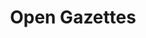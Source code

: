 ---
layout: tool
name: opengazettes
title: Open Gazettes
external-url: http://opengazettes.org.za/
image: opengazettes.png
logo: 
oneliner: The biggest collection of freely available gazettes in South Africa
opener: Gazettes are a critical source of information and record of South African history. They should be easy to find and use, and freely available to everyone.
tool-info:
- bullet: Govenment Gazettes all in one place and freely available
- bullet: Find death notices, name changes and follow progress on laws with keyword search
- bullet: Easy to share and link to, including directly to individual pages
slideshow:
- image: og1.jpg
- image: og2.jpg
- image: og3.jpg
creators:
- name: jd
  short-name: jd
- name: greg
  short-name: greg
- name: roxanne
  short-name: roxanne
- name: lailah
  short-name: lailah
external-creators:
- name: Lion Summerbell
  image: lion.jpg
  external-url: #
collaborators:
- name: Code for Africa
  image: c4a.png
  external-url: #
- name: Indigo
  image: indigo.png
  external-url: #
---